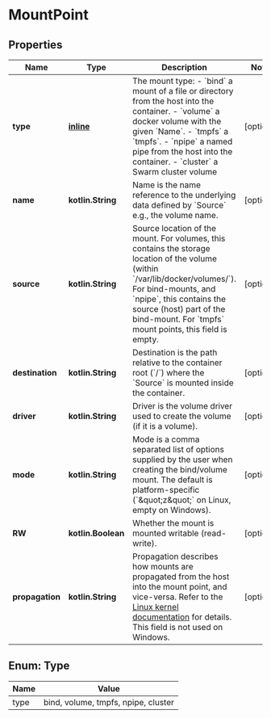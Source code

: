 
# MountPoint

## Properties
| Name | Type | Description | Notes |
| ------------ | ------------- | ------------- | ------------- |
| **type** | [**inline**](#Type) | The mount type:  - &#x60;bind&#x60; a mount of a file or directory from the host into the container. - &#x60;volume&#x60; a docker volume with the given &#x60;Name&#x60;. - &#x60;tmpfs&#x60; a &#x60;tmpfs&#x60;. - &#x60;npipe&#x60; a named pipe from the host into the container. - &#x60;cluster&#x60; a Swarm cluster volume  |  [optional] |
| **name** | **kotlin.String** | Name is the name reference to the underlying data defined by &#x60;Source&#x60; e.g., the volume name.  |  [optional] |
| **source** | **kotlin.String** | Source location of the mount.  For volumes, this contains the storage location of the volume (within &#x60;/var/lib/docker/volumes/&#x60;). For bind-mounts, and &#x60;npipe&#x60;, this contains the source (host) part of the bind-mount. For &#x60;tmpfs&#x60; mount points, this field is empty.  |  [optional] |
| **destination** | **kotlin.String** | Destination is the path relative to the container root (&#x60;/&#x60;) where the &#x60;Source&#x60; is mounted inside the container.  |  [optional] |
| **driver** | **kotlin.String** | Driver is the volume driver used to create the volume (if it is a volume).  |  [optional] |
| **mode** | **kotlin.String** | Mode is a comma separated list of options supplied by the user when creating the bind/volume mount.  The default is platform-specific (&#x60;\&quot;z\&quot;&#x60; on Linux, empty on Windows).  |  [optional] |
| **RW** | **kotlin.Boolean** | Whether the mount is mounted writable (read-write).  |  [optional] |
| **propagation** | **kotlin.String** | Propagation describes how mounts are propagated from the host into the mount point, and vice-versa. Refer to the [Linux kernel documentation](https://www.kernel.org/doc/Documentation/filesystems/sharedsubtree.txt) for details. This field is not used on Windows.  |  [optional] |


<a id="Type"></a>
## Enum: Type
| Name | Value |
| ---- | ----- |
| type | bind, volume, tmpfs, npipe, cluster |



